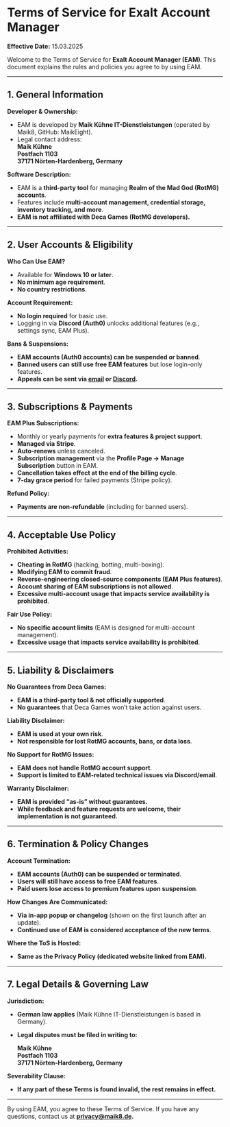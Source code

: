 # Terms of Service for Exalt Account Manager

**Effective Date:** 15.03.2025

Welcome to the Terms of Service for **Exalt Account Manager (EAM)**. This document explains the rules and policies you agree to by using EAM.

---

## 1. General Information

**Developer & Ownership:**
- EAM is developed by **Maik Kühne IT-Dienstleistungen** (operated by Maik8, GitHub: MaikEight).
- Legal contact address:  
  **Maik Kühne**  
  **Postfach 1103**  
  **37171 Nörten-Hardenberg, Germany**

**Software Description:**
- EAM is a **third-party tool** for managing **Realm of the Mad God (RotMG) accounts**.
- Features include **multi-account management, credential storage, inventory tracking, and more**.
- **EAM is not affiliated with Deca Games (RotMG developers).**

---

## 2. User Accounts & Eligibility

**Who Can Use EAM?**
- Available for **Windows 10 or later**.
- **No minimum age requirement**.
- **No country restrictions**.

**Account Requirement:**
- **No login required** for basic use.
- Logging in via **Discord (Auth0)** unlocks additional features (e.g., settings sync, EAM Plus).

**Bans & Suspensions:**
- **EAM accounts (Auth0 accounts) can be suspended or banned**.
- **Banned users can still use free EAM features** but lose login-only features.
- **Appeals can be sent via [email](mailto:privacy@maik8.de) or [Discord](https://discord.exalt-account-manager.eu/).**

---

## 3. Subscriptions & Payments

**EAM Plus Subscriptions:**
- Monthly or yearly payments for **extra features & project support**.
- **Managed via Stripe**.
- **Auto-renews** unless canceled.
- **Subscription management** via the **Profile Page → Manage Subscription** button in EAM.
- **Cancellation takes effect at the end of the billing cycle**.
- **7-day grace period** for failed payments (Stripe policy).

**Refund Policy:**
- **Payments are non-refundable** (including for banned users).

---

## 4. Acceptable Use Policy

**Prohibited Activities:**
- **Cheating in RotMG** (hacking, botting, multi-boxing).
- **Modifying EAM to commit fraud**.
- **Reverse-engineering closed-source components (EAM Plus features)**.
- **Account sharing of EAM subscriptions is not allowed**.
- **Excessive multi-account usage that impacts service availability is prohibited**.

**Fair Use Policy:**
- **No specific account limits** (EAM is designed for multi-account management).
- **Excessive usage that impacts service availability is prohibited**.

---

## 5. Liability & Disclaimers

**No Guarantees from Deca Games:**
- **EAM is a third-party tool & not officially supported**.
- **No guarantees** that Deca Games won’t take action against users.

**Liability Disclaimer:**
- **EAM is used at your own risk**.
- **Not responsible for lost RotMG accounts, bans, or data loss**.

**No Support for RotMG Issues:**
- **EAM does not handle RotMG account support**.
- **Support is limited to EAM-related technical issues via Discord/email**.

**Warranty Disclaimer:**
- **EAM is provided “as-is” without guarantees.**
- **While feedback and feature requests are welcome, their implementation is not guaranteed.**

---

## 6. Termination & Policy Changes

**Account Termination:**
- **EAM accounts (Auth0) can be suspended or terminated**.
- **Users will still have access to free EAM features**.
- **Paid users lose access to premium features upon suspension**.

**How Changes Are Communicated:**
- **Via in-app popup or changelog** (shown on the first launch after an update).
- **Continued use of EAM is considered acceptance of the new terms**.

**Where the ToS is Hosted:**
- **Same as the Privacy Policy (dedicated website linked from EAM).**

---

## 7. Legal Details & Governing Law

**Jurisdiction:**
- **German law applies** (Maik Kühne IT-Dienstleistungen is based in Germany).
- **Legal disputes must be filed in writing to:**

  **Maik Kühne**  
  **Postfach 1103**  
  **37171 Nörten-Hardenberg, Germany**

**Severability Clause:**
- **If any part of these Terms is found invalid, the rest remains in effect.**

---

By using EAM, you agree to these Terms of Service. If you have any questions, contact us at **[privacy@maik8.de](mailto:privacy@maik8.de).**
